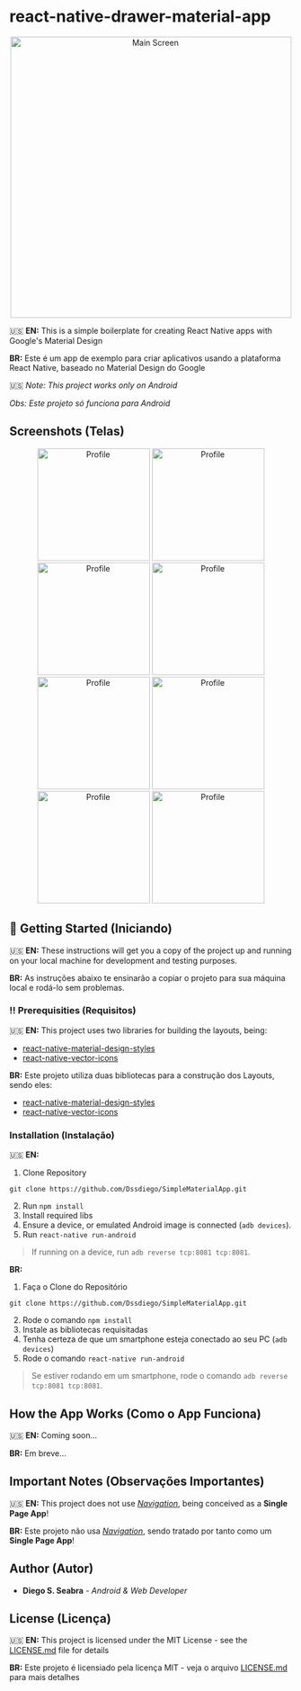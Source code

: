 # react-native-drawer-material-app

<p align="center">
  <img src="https://github.com/Dssdiego/SimpleMaterialApp/blob/master/src/img/mainscreen.png" alt="Main Screen" width="500px">
</p>

:us: **EN:** This is a simple boilerplate for creating React Native apps with Google's Material Design

**BR:** Este é um app de exemplo para criar aplicativos usando a plataforma React Native, baseado no Material Design do Google 

:us: *Note: This project works only on Android*

*Obs: Este projeto só funciona para Android*

## Screenshots (Telas)

<p align="center">
  <img src="https://github.com/Dssdiego/SimpleMaterialApp/blob/master/src/img/profile.png" alt="Profile" width="200px">
  <img src="https://github.com/Dssdiego/SimpleMaterialApp/blob/master/src/img/page1.png" alt="Profile" width="200px">
  <img src="https://github.com/Dssdiego/SimpleMaterialApp/blob/master/src/img/page2.png" alt="Profile" width="200px">
  <img src="https://github.com/Dssdiego/SimpleMaterialApp/blob/master/src/img/page3.png" alt="Profile" width="200px">
  <img src="https://github.com/Dssdiego/SimpleMaterialApp/blob/master/src/img/page4.png" alt="Profile" width="200px">
  <img src="https://github.com/Dssdiego/SimpleMaterialApp/blob/master/src/img/page5.png" alt="Profile" width="200px">
  <img src="https://github.com/Dssdiego/SimpleMaterialApp/blob/master/src/img/page6.png" alt="Profile" width="200px">
  <img src="https://github.com/Dssdiego/SimpleMaterialApp/blob/master/src/img/page7.png" alt="Profile" width="200px">
</p>

## :checkered_flag: Getting Started (Iniciando)

:us: **EN:** These instructions will get you a copy of the project up and running on your local machine for development and testing purposes.

**BR:**  As instruções abaixo te ensinarão a copiar o projeto para sua máquina local e rodá-lo sem problemas.  

### :bangbang: Prerequisities (Requisitos)

:us: **EN:** This project uses two libraries for building the layouts, being:

- [react-native-material-design-styles](https://github.com/binggg/react-native-material-design-styles)
- [react-native-vector-icons](https://github.com/oblador/react-native-vector-icons)

**BR:**  Este projeto utiliza duas bibliotecas para a construção dos Layouts, sendo eles:

- [react-native-material-design-styles](https://github.com/binggg/react-native-material-design-styles)
- [react-native-vector-icons](https://github.com/oblador/react-native-vector-icons)

### Installation (Instalação)

:us: **EN:**

1. Clone Repository
```
git clone https://github.com/Dssdiego/SimpleMaterialApp.git
```
2. Run `npm install`
3. Install required libs
3. Ensure a device, or emulated Android image is connected (`adb devices`).
4. Run `react-native run-android`

> If running on a device, run `adb reverse tcp:8081 tcp:8081`.

**BR:** 

1. Faça o Clone do Repositório
```
git clone https://github.com/Dssdiego/SimpleMaterialApp.git
```
2. Rode o comando `npm install`
3. Instale as bibliotecas requisitadas
3. Tenha certeza de que um smartphone esteja conectado ao seu PC (`adb devices`)
4. Rode o comando `react-native run-android`

> Se estiver rodando em um smartphone, rode o comando `adb reverse tcp:8081 tcp:8081`.

## How the App Works (Como o App Funciona)

:us: **EN:** Coming soon...

**BR:**  Em breve...

## Important Notes (Observações Importantes)

:us: **EN:** This project does not use [*Navigation*](http://facebook.github.io/react-native/releases/0.33/docs/navigation.html#navigation), being conceived as a **Single Page App**!

**BR:**  Este projeto não usa [*Navigation*](http://facebook.github.io/react-native/releases/0.33/docs/navigation.html#navigation), sendo tratado por tanto como um **Single Page App**!

## Author (Autor)

* **Diego S. Seabra** - *Android & Web Developer*

## License (Licença)

:us: **EN:** This project is licensed under the MIT License - see the [LICENSE.md](LICENSE.md) file for details

**BR:**  Este projeto é licensiado pela licença MIT - veja o arquivo [LICENSE.md](LICENSE.md) para mais detalhes
